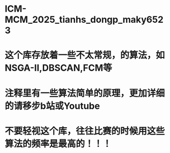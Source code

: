 # ICM-MCM_2025_tianhs_dongp_maky6523
# 这个库存放着一些不太常规，的算法，如NSGA-II,DBSCAN,FCM等
# 注释里有一些算法简单的原理，更加详细的请移步b站或Youtube
# 不要轻视这个库，往往比赛的时候用这些算法的频率是最高的！！！
